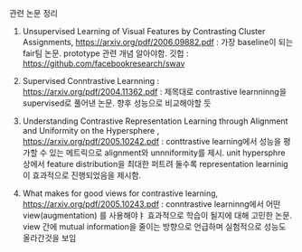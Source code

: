 관련 논문 정리

1. Unsupervised Learning of Visual Features by Contrasting Cluster Assignments, https://arxiv.org/pdf/2006.09882.pdf
: 가장 baseline이 되는 fair팀 논문. prototype 관련 개념 알아야함. 깃헙 : https://github.com/facebookresearch/swav

2. Supervised Conntrastive Learnning : https://arxiv.org/pdf/2004.11362.pdf
: 제목대로 contrastive learnninng을 supervised로 풀어낸 논문. 향후 성능으로 비교해야할 듯

3. Understanding Contrastive Representation Learning through Alignment and Uniformity on the Hypersphere , https://arxiv.org/pdf/2005.10242.pdf
: conttrastive learning에서 성능을 평가할 수 있는 메트릭으로 alignment와 unnniformity를 제시. unit hypersphre 상에서 feature distribution을 최대한 퍼트려 둘수록 representation learninig이 효과적으로 진행되었음을 제시함.

4. What makes for good views for contrastive learning, https://arxiv.org/pdf/2005.10243.pdf
: conntrastive learninng에서 어떤 view(augmentation) 를 사용해야ㅑ 효과적으로 학습이 될지에 대해 고민한 논문.
view 간에 mutual information을 줄이는 방향으로 언급하며 실험적으로 성능도 올라간것을 보임
 
